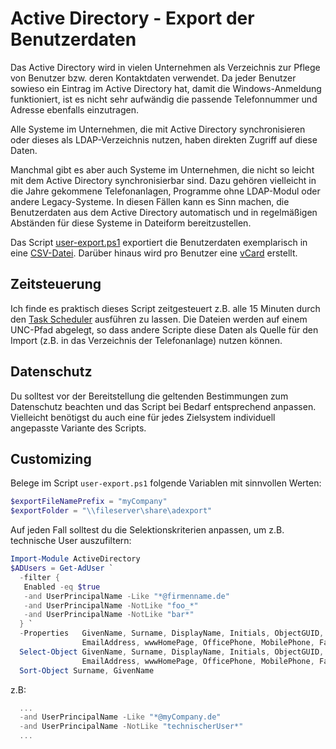 # Active Directory - Export der Benutzerdaten

Das Active Directory wird in vielen Unternehmen als Verzeichnis zur Pflege von Benutzer bzw. deren Kontaktdaten verwendet. Da jeder Benutzer sowieso ein Eintrag im Active Directory hat, damit die Windows-Anmeldung funktioniert, ist es nicht sehr aufwändig die passende Telefonnummer und Adresse ebenfalls einzutragen.

Alle Systeme im Unternehmen, die mit Active Directory synchronisieren oder dieses als LDAP-Verzeichnis nutzen, haben direkten Zugriff auf diese Daten. 

Manchmal gibt es aber auch Systeme im Unternehmen, die nicht so leicht mit dem Active Directory synchronisierbar sind. Dazu gehören vielleicht in die Jahre gekommene Telefonanlagen, Programme ohne LDAP-Modul oder andere Legacy-Systeme. In diesen Fällen kann es Sinn machen, die Benutzerdaten aus dem Active Directory automatisch und in regelmäßigen Abständen für diese Systeme in Dateiform bereitzustellen.

Das Script <a href="./user-export.ps1">user-export.ps1</a> exportiert die Benutzerdaten exemplarisch in eine <a href="https://de.wikipedia.org/wiki/CSV_(Dateiformat)">CSV-Datei</a>. Darüber hinaus wird pro Benutzer eine <a href="">vCard</a> erstellt.

## Zeitsteuerung

Ich finde es praktisch dieses Script zeitgesteuert z.B. alle 15 Minuten durch den <a href="https://docs.microsoft.com/de-de/windows/desktop/TaskSchd/using-the-task-scheduler">Task Scheduler</a> ausführen zu lassen. Die Dateien werden auf einem UNC-Pfad abgelegt, so dass andere Scripte diese Daten als Quelle für den Import (z.B. in das Verzeichnis der Telefonanlage) nutzen können.

## Datenschutz

Du solltest vor der Bereitstellung die geltenden Bestimmungen zum Datenschutz beachten und das Script bei Bedarf entsprechend anpassen. Vielleicht benötigst du auch eine für jedes Zielsystem individuell angepasste Variante des Scripts.

## Customizing

Belege im Script `user-export.ps1` folgende Variablen mit sinnvollen Werten:

```ps1
$exportFileNamePrefix = "myCompany"
$exportFolder = "\\fileserver\share\adexport"
```

Auf jeden Fall solltest du die Selektionskriterien anpassen, um  z.B. technische User auszufiltern:

```ps1
Import-Module ActiveDirectory
$ADUsers = Get-AdUser `
  -filter {
   Enabled -eq $true
   -and UserPrincipalName -Like "*@firmenname.de"
   -and UserPrincipalName -NotLike "foo_*"
   -and UserPrincipalName -NotLike "bar*"   
  } `
  -Properties   GivenName, Surname, DisplayName, Initials, ObjectGUID, Title, Department, Company, StreetAddress, PostalCode, City, Country, `
                EmailAddress, wwwHomePage, OfficePhone, MobilePhone, Fax, ipPhone | 
  Select-Object GivenName, Surname, DisplayName, Initials, ObjectGUID, Title, Department, Company, StreetAddress, PostalCode, City, Country, `
                EmailAddress, wwwHomePage, OfficePhone, MobilePhone, Fax, ipPhone
  Sort-Object Surname, GivenName
```
z.B:

```ps1
  ...
  -and UserPrincipalName -Like "*@myCompany.de"
  -and UserPrincipalName -NotLike "technischerUser*"
  ...   
```